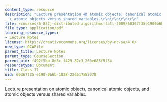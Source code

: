 ```yaml
---
content_type: resource
description: "Lecture presentation on atomic objects, canonical atomic objects, and\
  \ atomic objects versus shared variables.\r\n\r\n\r\n\r\n"
file: /courses/6-852j-distributed-algorithms-fall-2009/60367f35e1900b6b1038226517555078_MIT6_852JF09_lec17.pdf
file_type: application/pdf
learning_resource_types:
- Lecture Notes
license: https://creativecommons.org/licenses/by-nc-sa/4.0/
ocw_type: OCWFile
parent_title: Lecture Notes
parent_type: CourseSection
parent_uid: f492f5bb-8d3c-f429-82c3-260e683f5f34
resourcetype: Document
title: Class 17
uid: 60367f35-e190-0b6b-1038-226517555078
---
```

Lecture presentation on atomic objects, canonical atomic objects, and atomic objects versus shared variables.



